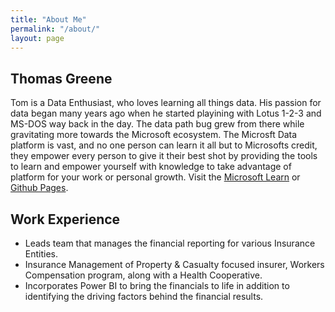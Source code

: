 ```yaml
---
title: "About Me"
permalink: "/about/"
layout: page
---
```


## Thomas Greene

Tom is a Data Enthusiast, who loves learning all things data.  His passion for data began many years ago when he started playining with Lotus 1-2-3 and MS-DOS way back in the day.  The data path bug grew from there while gravitating more towards the Microsoft ecosystem.  The Microsft Data platform is vast, and no one person can learn it all but to Microsofts credit, they empower every person to give it their best shot by providing the tools to learn and empower yourself with knowledge to take advantage of platform for your work or personal growth.  Visit the [Microsoft Learn](https://github.com/cosmosbi/repository) or [Github Pages](https://pages.github.com/).

## Work Experience

 - Leads team that manages the financial reporting for various Insurance Entities.
 - Insurance Management of Property & Casualty focused insurer, Workers Compensation program, along with a Health Cooperative.
 - Incorporates Power BI to bring the financials to life in addition to identifying the driving factors behind the financial results.
